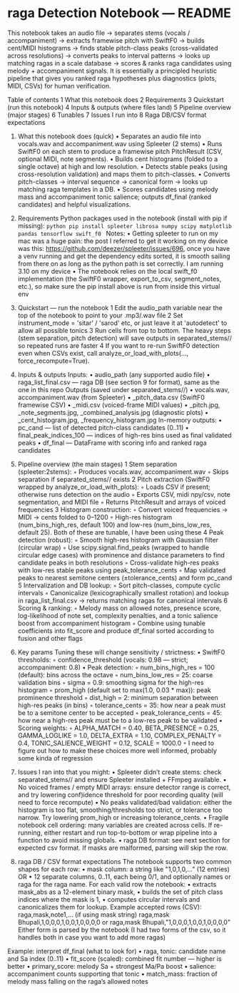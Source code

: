 # raga Detection Notebook — README
This notebook takes an audio file → separates stems (vocals / accompaniment) → extracts framewise pitch with SwiftF0 → builds cent/MIDI histograms → finds stable pitch-class peaks (cross-validated across resolutions) → converts peaks to interval patterns → looks up matching ragas in a scale database → scores & ranks raga candidates using melody + accompaniment signals. It is essentially a principled heuristic pipeline that gives you ranked raga hypotheses plus diagnostics (plots, MIDI, CSVs) for human verification.

Table of contents
	1	What this notebook does
	2	Requirements
	3	Quickstart (run this notebook)
	4	Inputs & outputs (where files land)
	5	Pipeline overview (major stages)
	6	Tunables
	7	Issues I run into
	8	Raga DB/CSV format expectations

1) What this notebook does (quick)
	•	Separates an audio file into vocals.wav and accompaniment.wav using Spleeter (2 stems) 
	•	Runs SwiftF0 on each stem to produce a framewise pitch PitchResult (CSV, optional MIDI, note segments).
	•	Builds cent histograms (folded to a single octave) at high and low resolution.
	•	Detects stable peaks (using cross-resolution validation) and maps them to pitch-classes.
	•	Converts pitch-classes → interval sequence → canonical form → looks up matching raga templates in a DB.
	•	Scores candidates using melody mass and accompaniment tonic salience; outputs df_final (ranked candidates) and helpful visualizations.

2) Requirements
Python packages used in the notebook (install with pip if missing):
```python pip install spleeter librosa numpy scipy matplotlib pandas tensorflow swift_f0 ```
Notes:
	•	Getting spleeter to run on my mac was a huge pain: the post I referred to get it working on my device was this: https://github.com/deezer/spleeter/issues/696, once you have a venv running and get the dependency edits sorted, it is smooth sailing from there on as long as the python path is set correctly. I am running 3.10 on my device
	•	The notebook relies on the local swift_f0 implementation (the SwiftF0 wrapper, export_to_csv, segment_notes, etc.), so make sure the pip install above is run from inside this virtual env

3) Quickstart — run the notebook
	1	Edit the audio_path variable near the top of the notebook to point to your .mp3/.wav file
	2	Set instrument_mode =  'sitar' / 'sarod' etc, or just leave it at 'autodetect' to allow all possible tonics
	3	Run cells from top to bottom. The heavy steps (stem separation, pitch detection) will save outputs in separated_stems/<filename>/ so repeated runs are faster
	4	If you want to re-run SwiftF0 detection even when CSVs exist, call analyze_or_load_with_plots(..., force_recompute=True).

4) Inputs & outputs
Inputs:
	•	audio_path (any supported audio file)
	•	raga_list_final.csv — raga DB (see section 9 for format), same as the one in this repo
Outputs (saved under separated_stems/<filename>/)
	•	vocals.wav, accompaniment.wav (from Spleeter)
	•	<prefix>_pitch_data.csv (SwiftF0 framewise CSV)
	•	<prefix>_midi.csv (voiced-frame MIDI values)
	•	<prefix>_pitch.jpg, <prefix>_note_segments.jpg, <prefix>_combined_analysis.jpg (diagnostic plots)
	•	<prefix>_cent_histogram.jpg, <prefix>_frequency_histogram.jpg
In-memory outputs:
	•	pc_cand — list of detected pitch-class candidates (0..11)
	•	final_peak_indices_100 — indices of high-res bins used as final validated peaks
	•	df_final — DataFrame with scoring info and ranked raga candidates

5) Pipeline overview (the main stages)
	1	Stem separation (spleeter:2stems):
	◦	Produces vocals.wav, accompaniment.wav
	◦	Skips separation if separated_stems/<filename>/ exists
	2	Pitch extraction (SwiftF0 wrapped by analyze_or_load_with_plots):
	◦	Loads CSV if present; otherwise runs detection on the audio
	◦	Exports CSV, midi npy/csv, note segmentation, and MIDI file
	◦	Returns PitchResult and arrays of voiced frequencies
	3	Histogram construction:
	◦	Convert voiced frequencies → MIDI → cents folded to 0–1200
	◦	High-res histogram (num_bins_high_res, default 100) and low-res (num_bins_low_res, default 25). Both of these are tunable, I have been using these
	4	Peak detection (robust):
	◦	Smooth high-res histogram with Gaussian filter (circular wrap)
	◦	Use scipy.signal.find_peaks (wrapped to handle circular edge cases) with prominence and distance parameters to find candidate peaks in both resolutions
	◦	Cross-validate high-res peaks with low-res stable peaks using peak_tolerance_cents
	◦	Map validated peaks to nearest semitone centers (±tolerance_cents) and form pc_cand
	5	Intervalization and DB lookup:
	◦	Sort pitch-classes, compute cyclic intervals
	◦	Canonicalize (lexicographically smallest rotation) and lookup in raga_list_final.csv → returns matching ragas for canonical intervals
	6	Scoring & ranking:
	◦	Melody mass on allowed notes, presence score, log-likelihood of note set, complexity penalties, and a tonic salience boost from accompaniment histogram
	◦	Combine using tunable coefficients into fit_score and produce df_final sorted according to fusion and other flags

7) Key params
Tuning these will change sensitivity / strictness:
	•	SwiftF0 thresholds:
	◦	confidence_threshold (vocals: 0.98 — strict; accompaniment: 0.8)
	•	Peak detection:
	◦	num_bins_high_res = 100 (default): bins across the octave
	◦	num_bins_low_res = 25: coarse validation bins
	◦	sigma = 0.9: smoothing sigma for the high-res histogram
	◦	prom_high (default set to max(1.0, 0.03 * max)): peak prominence threshold
	◦	dist_high = 2: minimum separation between high-res peaks (in bins)
	◦	tolerance_cents = 35: how near a peak must be to a semitone center to be accepted
	◦	peak_tolerance_cents = 45: how near a high-res peak must be to a low-res peak to be validated
	•	Scoring weights:
	◦	ALPHA_MATCH = 0.40, BETA_PRESENCE = 0.25, GAMMA_LOGLIKE = 1.0, DELTA_EXTRA = 1.10, COMPLEX_PENALTY = 0.4, TONIC_SALIENCE_WEIGHT = 0.12, SCALE = 1000.0
	◦	I need to figure out how to make these choices more well informed, probably some kinda of regression

8) Issues I ran into that you might:
	•	Spleeter didn’t create stems: check separated_stems/<filename>/ and ensure Spleeter installed + FFmpeg available.
	•	No voiced frames / empty MIDI arrays: ensure detector range is correct, and try lowering conf)idence threshold for poor recording quality (will need to force recompute)
	•	No peaks validated/bad validation: either the histogram is too flat, smoothing/thresholds too strict, or tolerance too narrow. Try lowering prom_high or increasing tolerance_cents.
	•	Fragile notebook cell ordering: many variables are created across cells. If re-running, either restart and run top-to-bottom or wrap pipeline into a function to avoid missing globals.
	•	raga DB format: see next section for expected csv format. If masks are malformed, parsing will skip the row.

10) raga DB / CSV format expectations
The notebook supports two common shapes for each row:
	•	mask column: a string like "1,0,1,0,..." (12 entries) OR
	•	12 separate columns, 0..11, each being 0/1, and optionally names or raga for the raga name.
For each valid row the notebook:
	•	extracts mask_abs as a 12-element binary mask,
	•	builds the set of pitch class indices where the mask is 1,
	•	computes circular intervals and canonicalizes them for lookup.
Example accepted rows (CSV):
raga,mask,note1,... (if using mask string)
raga,mask
Bhupali,1,0,0,0,1,0,0,1,0,0,0,0
or
raga,mask
Bhupali,"1,0,0,0,1,0,0,1,0,0,0,0"
Either form is parsed by the notebook (I had two forms of the csv, so it handles both in case you want to add more ragas)

Example: interpret df_final (what to look for)
	•	raga, tonic: candidate name and Sa index (0..11)
	•	fit_score (scaled): combined fit number — higher is better
	•	primary_score: melody Sa + strongest Ma/Pa boost
	•	salience: accompaniment counts supporting that tonic
	•	match_mass: fraction of melody mass falling on the raga’s allowed notes

